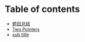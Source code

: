 # Table of contents

* [题目总结](README.md)
* [Two Pointers](two-pointers.md)
* [sub title](sub-title.md)

